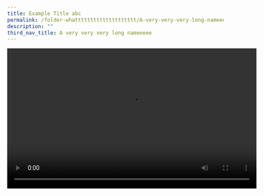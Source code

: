 ```yaml
---
title: Example Title abc
permalink: /folder-whatttttttttttttttttttt/A-very-very-very-long-nameeeee/exampletitleabc
description: ""
third_nav_title: A very very very long nameeeee
---
```

<video width="580" height="326" controls>
<source src="https://www.chijsec.edu.sg/qql/slot/u521/Revamp CHIJ 2018/Resources/CHIJ Museum/TouroftheCHIJMuseum_1.mp4" type="video/mp4">
</video>